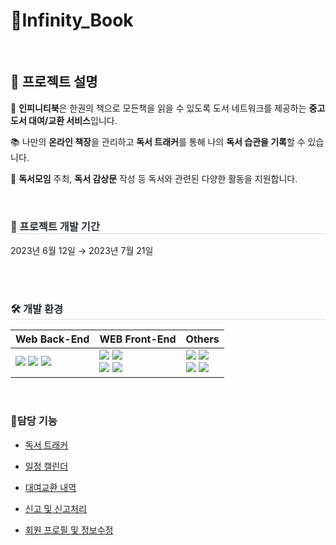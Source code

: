 # 📘Infinity_Book 
  
<br>

## 💬 프로젝트 설명

📖 **인피니티북**은 한권의 책으로 모든책을 읽을 수 있도록 도서 네트워크를 제공하는 **중고도서 대여/교환 서비스**입니다.

📚 나만의 **온라인 책장**을 관리하고 **독서 트래커**를 통해 나의 **독서 습관을 기록**할 수 있습니다.

👥 **독서모임** 주최, **독서 감상문** 작성 등 독서와 관련된 다양한 활동을 지원합니다.
  
<br>

<h3 style="border-bottom: 1px solid #d8dee4; color: #282d33;"> 💪 프로젝트 개발 기간 </h3> 
2023년 6월 12일 → 2023년 7월 21일
  
<br><br>

<h3 style="border-bottom: 1px solid #d8dee4; color: #282d33;"> 
🛠️ 개발 환경
</h3> 

|Web Back-End    |WEB Front-End                      |Others                |
|----------------|-------------------------------|-----------------------------|
|  <img src="https://img.shields.io/badge/Java(1.8)-3766AB?style=for-the-badge&logo=Java&logoColor=white"> <img src="https://img.shields.io/badge/Spring Boot-6DB33F?style=for-the-badge&logo=Spring Boot&logoColor=white"> <img src="https://img.shields.io/badge/Mybatis-181717?style=for-the-badge&logo=Mybatis&logoColor=white">  |  <img src="https://img.shields.io/badge/Javascript-F7DF1E?style=for-the-badge&logo=Javascript&logoColor=white"> <img src="https://img.shields.io/badge/jsp-0769AD?style=for-the-badge&logo=jQuery&logoColor=white"><br> <img src="https://img.shields.io/badge/HTML-E34F26?style=for-the-badge&logo=HTML5&logoColor=white"> <img src="https://img.shields.io/badge/CSS-1572B6?style=for-the-badge&logo=CSS3&logoColor=white">  |  <img src="https://img.shields.io/badge/MariaDB-003545?style=for-the-badge&logo=MariaDB&logoColor=white"> <img src="https://img.shields.io/badge/Tomcat9.0-F8DC75?style=for-the-badge&logo=Apache Tomcat&logoColor=white"><br> <img src="https://img.shields.io/badge/Github-181717?style=for-the-badge&logo=Github&logoColor=white"> <img src="https://img.shields.io/badge/Sourcetree-0052CC?style=for-the-badge&logo=Sourcetree&logoColor=white"> |

<br>
  
### **🗿담당 기능**

- [독서 트래커](https://github.com/sy-lee9/FinalPorject_InfinityBook/blob/master/src/main/java/kr/co/book/mypage/controller/TrackerController.java)

- [일정 캘린더](https://github.com/sy-lee9/FinalPorject_InfinityBook/blob/master/src/main/java/kr/co/book/mypage/controller/CalenderController.java)

- [대여교환 내역](https://github.com/sy-lee9/FinalPorject_InfinityBook/blob/master/src/main/java/kr/co/book/mypage/controller/ActivitiesController.java)

- [신고 및 신고처리](https://github.com/sy-lee9/FinalPorject_InfinityBook/blob/master/src/main/java/kr/co/book/admin/controller/AdminReportController.java)

- [회원 프로필 및 정보수정](https://github.com/sy-lee9/FinalPorject_InfinityBook/blob/master/src/main/java/kr/co/book/mypage/controller/MemberInfoController.java)
